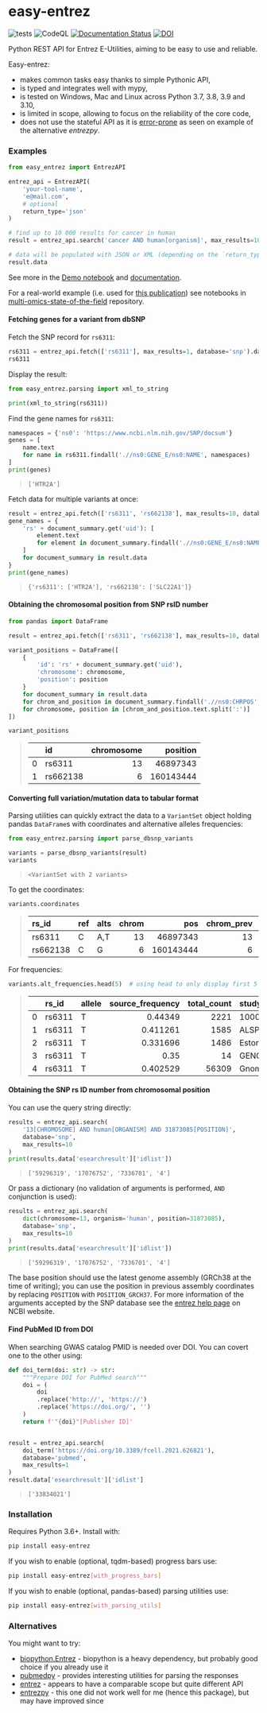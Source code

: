 # easy-entrez

![tests](https://github.com/krassowski/easy-entrez/workflows/tests/badge.svg)
![CodeQL](https://github.com/krassowski/easy-entrez/workflows/CodeQL/badge.svg)
[![Documentation Status](https://readthedocs.org/projects/easy-entrez/badge/?version=latest)](https://easy-entrez.readthedocs.io/en/latest/?badge=latest)
[![DOI](https://zenodo.org/badge/272182307.svg)](https://zenodo.org/badge/latestdoi/272182307)

Python REST API for Entrez E-Utilities, aiming to  be easy to use and reliable.

Easy-entrez:

- makes common tasks easy thanks to simple Pythonic API,
- is typed and integrates well with mypy,
- is tested on Windows, Mac and Linux across Python 3.7, 3.8, 3.9 and 3.10,
- is limited in scope, allowing to focus on the reliability of the core code,
- does not use the stateful API as it is [error-prone](https://gitlab.com/ncbipy/entrezpy/-/issues/7) as seen on example of the alternative *entrezpy*.


### Examples

```python
from easy_entrez import EntrezAPI

entrez_api = EntrezAPI(
    'your-tool-name',
    'e@mail.com',
    # optional
    return_type='json'
)

# find up to 10 000 results for cancer in human
result = entrez_api.search('cancer AND human[organism]', max_results=10_000)

# data will be populated with JSON or XML (depending on the `return_type` value)
result.data
```

See more in the [Demo notebook](./Demo.ipynb) and [documentation](https://easy-entrez.readthedocs.io/en/latest).

For a real-world example (i.e. used for [this publication](https://www.frontiersin.org/articles/10.3389/fgene.2020.610798/full)) see notebooks in [multi-omics-state-of-the-field](https://github.com/krassowski/multi-omics-state-of-the-field) repository.

#### Fetching genes for a variant from dbSNP

Fetch the SNP record for `rs6311`:

```python
rs6311 = entrez_api.fetch(['rs6311'], max_results=1, database='snp').data[0]
rs6311
```

Display the result:

```python
from easy_entrez.parsing import xml_to_string

print(xml_to_string(rs6311))
```

Find the gene names for `rs6311`:

```python
namespaces = {'ns0': 'https://www.ncbi.nlm.nih.gov/SNP/docsum'}
genes = [
    name.text
    for name in rs6311.findall('.//ns0:GENE_E/ns0:NAME', namespaces)
]
print(genes)
```

> `['HTR2A']`

Fetch data for multiple variants at once:

```python
result = entrez_api.fetch(['rs6311', 'rs662138'], max_results=10, database='snp')
gene_names = {
    'rs' + document_summary.get('uid'): [
        element.text
        for element in document_summary.findall('.//ns0:GENE_E/ns0:NAME', namespaces)
    ]
    for document_summary in result.data
}
print(gene_names)
```

> `{'rs6311': ['HTR2A'], 'rs662138': ['SLC22A1']}`

#### Obtaining the chromosomal position from SNP rsID number

```python
from pandas import DataFrame

result = entrez_api.fetch(['rs6311', 'rs662138'], max_results=10, database='snp')

variant_positions = DataFrame([
    {
        'id': 'rs' + document_summary.get('uid'),
        'chromosome': chromosome,
        'position': position
    }
    for document_summary in result.data
    for chrom_and_position in document_summary.findall('.//ns0:CHRPOS', namespaces)
    for chromosome, position in [chrom_and_position.text.split(':')]
])

variant_positions
```

> |    | id       |   chromosome |   position |
> |---:|:---------|-------------:|-----------:|
> |  0 | rs6311   |           13 |   46897343 |
> |  1 | rs662138 |            6 |  160143444 |


#### Converting full variation/mutation data to tabular format

Parsing utilities can quickly extract the data to a `VariantSet` object
holding pandas `DataFrame`s with coordinates and alternative alleles frequencies:

```python
from easy_entrez.parsing import parse_dbsnp_variants

variants = parse_dbsnp_variants(result)
variants
```

> `<VariantSet with 2 variants>`

To get the coordinates:

```python
variants.coordinates
```

> | rs_id    | ref   | alts   |   chrom |       pos |   chrom_prev |   pos_prev | consequence                                                                  |
> |:---------|:------|:-------|--------:|----------:|-------------:|-----------:|:-----------------------------------------------------------------------------|
>| rs6311   | C     | A,T    |      13 |  46897343 |           13 |   47471478 | upstream_transcript_variant,intron_variant,genic_upstream_transcript_variant |
>| rs662138 | C     | G      |       6 | 160143444 |            6 |  160564476 | intron_variant                                                               |

For frequencies:

```python
variants.alt_frequencies.head(5)  # using head to only display first 5 for brevity
```

> |    | rs_id   | allele   |   source_frequency |   total_count | study       |     count |
> |---:|:--------|:---------|-------------------:|--------------:|:------------|----------:|
> |  0 | rs6311  | T        |           0.44349  |          2221 | 1000Genomes |   984.991 |
> |  1 | rs6311  | T        |           0.411261 |          1585 | ALSPAC      |   651.849 |
> |  2 | rs6311  | T        |           0.331696 |          1486 | Estonian    |   492.9   |
> |  3 | rs6311  | T        |           0.35     |            14 | GENOME_DK   |     4.9   |
> |  4 | rs6311  | T        |           0.402529 |         56309 | GnomAD      | 22666     |


#### Obtaining the SNP rs ID number from chromosomal position

You can use the query string directly:

```python
results = entrez_api.search(
    '13[CHROMOSOME] AND human[ORGANISM] AND 31873085[POSITION]',
    database='snp',
    max_results=10
)
print(results.data['esearchresult']['idlist'])
```

> `['59296319', '17076752', '7336701', '4']`

Or pass a dictionary (no validation of arguments is performed, `AND` conjunction is used):

```python
results = entrez_api.search(
    dict(chromosome=13, organism='human', position=31873085),
    database='snp',
    max_results=10
)
print(results.data['esearchresult']['idlist'])
```

> `['59296319', '17076752', '7336701', '4']`

The base position should use the latest genome assembly (GRCh38 at the time of writing);
you can use the position in previous assembly coordinates by replacing `POSITION` with `POSITION_GRCH37`.
For more information of the arguments accepted by the SNP database see the [entrez help page](https://www.ncbi.nlm.nih.gov/snp/docs/entrez_help/) on NCBI website.

#### Find PubMed ID from DOI

When searching GWAS catalog PMID is needed over DOI. You can covert one to the other using:

```python
def doi_term(doi: str) -> str:
    """Prepare DOI for PubMed search"""
    doi = (
        doi
        .replace('http://', 'https://')
        .replace('https://doi.org/', '')
    )
    return f'"{doi}"[Publisher ID]'


result = entrez_api.search(
    doi_term('https://doi.org/10.3389/fcell.2021.626821'),
    database='pubmed',
    max_results=1
)
result.data['esearchresult']['idlist']
```

> `['33834021']`

### Installation

Requires Python 3.6+. Install with:


```bash
pip install easy-entrez
```

If you wish to enable (optional, tqdm-based) progress bars use:

```bash
pip install easy-entrez[with_progress_bars]
```

If you wish to enable (optional, pandas-based) parsing utilities use:

```bash
pip install easy-entrez[with_parsing_utils]
```

### Alternatives

You might want to try:

- [biopython.Entrez](https://biopython.org/docs/1.74/api/Bio.Entrez.html) - biopython is a heavy dependency, but probably good choice if you already use it
- [pubmedpy](https://github.com/dhimmel/pubmedpy) - provides interesting utilities for parsing the responses
- [entrez](https://github.com/jordibc/entrez) - appears to have a comparable scope but quite different API
- [entrezpy](https://gitlab.com/ncbipy/entrezpy) - this one did not work well for me (hence this package), but may have improved since
